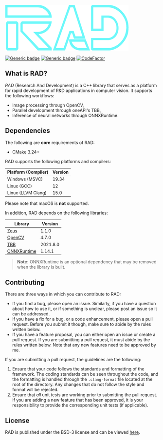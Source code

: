 <a id="top"></a>
![RAD logo](data/logo/logo-transparent.png)

[![Generic badge](https://img.shields.io/badge/License-BSD3-blue)](LICENSE)
[![Generic badge](https://img.shields.io/badge/Language-C++20-red.svg)](https://en.wikipedia.org/wiki/C%2B%2B17)
[![CodeFactor](https://www.codefactor.io/repository/github/marovira/rad/badge)](https://www.codefactor.io/repository/github/marovira/rad)

## What is RAD?

*RAD* (Research And Development) is a C++ library that serves as a platform for rapid
development of R&D applications in computer vision. It supports the following workflows:

* Image processing through OpenCV,
* Parallel development through oneAPI's TBB,
* Inference of neural networks through ONNXRuntime.

## Dependencies

The following are **core** requirements of RAD:

* CMake 3.24+

RAD supports the following platforms and compilers:

| Platform (Compiler) | Version |
|---------------------|---------|
| Windows (MSVC) | 19.34 |
| Linux (GCC) | 12 |
| Linux (LLVM Clang) | 15.0 |

Please note that macOS is **not** supported.

In addition, RAD depends on the following libraries:

| Library | Version |
|---------------------|---------|
| [Zeus](https://github.com/marovira/zeus) | 1.1.0 |
| [OpenCV](https://github.com/opencv/opencv) |4.7.0 |
| [TBB](https://github.com/oneapi-src/oneTBB) |2021.8.0 |
| [ONNXRuntime](https://github.com/microsoft/onnxruntime) | 1.14.1 |

> **Note:** ONNXRuntime is an optional dependency that may be removed when the library is
> built.

## Contributing

There are three ways in which you can contribute to RAD:

* If you find a bug, please open an issue. Similarly, if you have a question
  about how to use it, or if something is unclear, please post an issue so it
  can be addressed.
* If you have a fix for a bug, or a code enhancement, please open a pull
  request. Before you submit it though, make sure to abide by the rules written
  below.
* If you have a feature proposal, you can either open an issue or create a pull
  request. If you are submitting a pull request, it must abide by the rules
  written below. Note that any new features need to be approved by me.

If you are submitting a pull request, the guidelines are the following:

1. Ensure that your code follows the standards and formatting of the framework.
   The coding standards can be seen throughout the code, and the formatting is
   handled through the `.clang-format` file located at the root of the
   directory. Any changes that do not follow the style and format will be
   rejected.
2. Ensure that *all* unit tests are working prior to submitting the pull
   request. If you are adding a new feature that has been approved, it is your
   responsibility to provide the corresponding unit tests (if applicable). 

## License

RAD is published under the BSD-3 license and can be viewed
[here](https://github.com/marovira/rad/blob/master/LICENSE).

